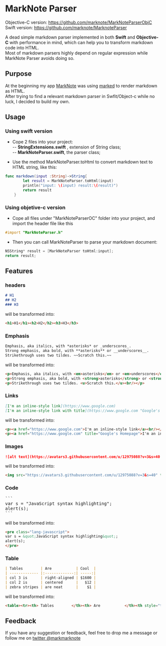 # MarkNote Parser 


Objective-C version: https://github.com/marknote/MarkNoteParserObjC
Swift version: https://github.com/marknote/MarknoteParser


A dead simple markdown parser implemented in both **Swift** and **Objective-C** with performance in mind, which can help you to transform markdown code into HTML.    
Most of markdown parsers highly depend on regular expression while MarkNote Parser avoids doing so.

## Purpose

At the beginning my app [MarkNote](https://itunes.apple.com/us/app/marknote/id991297585?ls=1&mt=8) was using [marked](https://github.com/chjj/marked) to render markdown as HTML.   
After trying to find a relevant markdown parser in Swfit/Object-c while no luck, I decided to build my own.


## Usage

### Using swift version
- Cope 2 files into your project:  
-- **StringExtensions.swift** , extension of String class;  
-- **MarkNoteParser.swift**, the parser class;  

- Use the method MarkNoteParser.toHtml to convert markdown text to HTML string, like this:

```swift
func markdown(input :String)->String{
        let result = MarkNoteParser.toHtml(input)
        println("input: \(input) result:\(result)")
        return result
    }
```
### Using objetive-c version
- Cope all files under "MarkNoteParserOC" folder into your project, and import the header file like this

```objective-c
#import "MarkNoteParser.h"
```
- Then you can call MarkNoteParser to parse your markdown document:

```objective-c
NSString* result = [MarkNoteParser toHtml:input];
return result;
```

## Features 

### headers

```markdown
# H1
## H2
### H3
```
will be transformed into:

```html
<h1>H1</h1><h2>H2</h2><h3>H3</h3>
```

### Emphasis

```markdown
Emphasis, aka italics, with *asterisks* or _underscores_.
Strong emphasis, aka bold, with **asterisks** or __underscores__.
Strikethrough uses two tildes. ~~Scratch this.~~
```
will be transformed into:

```html
<p>Emphasis, aka italics, with <em>asterisks</em> or <em>underscores</em>.<br/></p>
<p>Strong emphasis, aka bold, with <strong>asterisks</strong> or <strong>underscores</strong>.<br/></p>
<p>Strikethrough uses two tildes. <u>Scratch this.</u><br/></p>
```

### Links

```markdown
[I'm an inline-style link](https://www.google.com)
[I'm an inline-style link with title](https://www.google.com "Google's Homepage")
``` 

will be transformed into:

```html
<p><a href="https://www.google.com">I'm an inline-style link</a><br/></p>
<p><a href="https://www.google.com" title="Google's Homepage">I'm an inline-style link with title</a><br/></p>
```
### Images

```markdown
![alt text](https://avatars3.githubusercontent.com/u/12975088?v=3&s=40 "Logo Title")
```
will be transformed into:
```html
<img src="https://avatars3.githubusercontent.com/u/12975088?v=3&s=40" title="Logo Title" alt="alt text" />
```
### Code 

<pre class="lang-markdown">
```
var s = "JavaScript syntax highlighting";
alert(s);
```
</pre>

will be transformed into:
```html
<pre class="lang-javascript">
var s = &quot;JavaScript syntax highlighting&quot;;
alert(s);
</pre>
```

### Table

```markdown
| Tables        | Are           | Cool  |
| ------------- |:-------------:| -----:|
| col 3 is      | right-aligned | $1600 |
| col 2 is      | centered      |   $12 |
| zebra stripes | are neat      |    $1 |
```

will be transformed into:

```html
<table><tr><th> Tables        </th><th> Are           </th><th style="text-align: center;"> Cool </th></tr><tr><td> col 3 is      </td><td> right-aligned </td><td style="text-align: center;"> $1600 </td></tr><tr><td> col 2 is      </td><td> centered      </td><td style="text-align: center;">   $12 </td></tr><tr><td> zebra stripes </td><td> are neat      </td><td style="text-align: center;">    $1 </td></tr></table><p>The outer pipes (|) are optional, and you don&#39;t need to make the raw Markdown line up prettily. You can also use inline Markdown.<br/></p>
```

    
## Feedback 

If you have any suggestion or feedback, feel free to drop me a message or follow me on [twitter @markmarknote](https://twitter.com/markmarknote)
